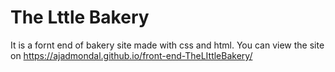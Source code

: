 # The Lttle Bakery
It is a fornt end of bakery site made with css and html. 
You can view the site on 
https://ajadmondal.github.io/front-end-TheLIttleBakery/
